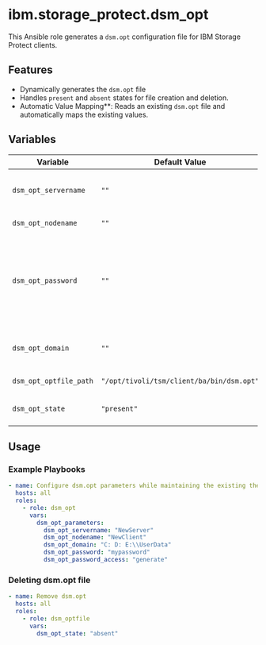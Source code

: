 # ibm.storage_protect.dsm_opt

This Ansible role generates a `dsm.opt` configuration file for IBM Storage Protect clients.

## Features
- Dynamically generates the `dsm.opt` file
- Handles `present` and `absent` states for file creation and deletion.
- Automatic Value Mapping**: Reads an existing `dsm.opt` file and automatically maps the existing values.

## Variables

| Variable              | Default Value   | Required | Description             |
|-----------------------|-----------------|----------|-------------------------|
| `dsm_opt_servername`          | `""`           | No       | Server name defined in dsm.sys |
| `dsm_opt_nodename`            | `""`           | No       | Node name of the client |
| `dsm_opt_password`            | `""`           | No       | Specifies the password you use to log on to the IBM Storage Protect server.                       |
| `dsm_opt_domain`              | `""`             | No       | Directories or file systems to back up |
| `dsm_opt_optfile_path`        | `"/opt/tivoli/tsm/client/ba/bin/dsm.opt"` | No       | Path for the dsm.opt file |
| `dsm_opt_state`               | `"present"`    | No       | Ensure file is present or absent |

## Usage

### Example Playbooks
```yaml
- name: Configure dsm.opt parameters while maintaining the existing the parameters
  hosts: all
  roles:
    - role: dsm_opt
      vars:
        dsm_opt_parameters:
          dsm_opt_servername: "NewServer"
          dsm_opt_nodename: "NewClient"
          dsm_opt_domain: "C: D: E:\\UserData"
          dsm_opt_password: "mypassword"
          dsm_opt_password_access: "generate"
```

### Deleting dsm.opt file
```yaml
- name: Remove dsm.opt
  hosts: all
  roles:
    - role: dsm_optfile
      vars:
        dsm_opt_state: "absent"
```

